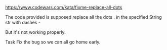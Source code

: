 https://www.codewars.com/kata/fixme-replace-all-dots

The code provided is supposed replace all the dots . in the specified String str with dashes -

But it's not working properly.

Task
Fix the bug so we can all go home early.